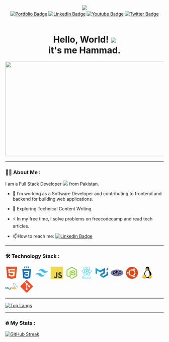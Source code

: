 <div id="header" align="center">
  <img src="https://media.giphy.com/media/RbDKaczqWovIugyJmW/giphy.gif" width="100"/>
<div id="badges">
  <a href="https://hammad.pages.dev/"><img src="https://img.shields.io/badge/Portfolio-Yellow?style=for-the-badge&logo=telegram&logoColor=white" alt="Portfolio Badge"/></a>
  <a href="https://www.linkedin.com/in/hammad-ul-haq-021a7925a/"><img src="https://img.shields.io/badge/LinkedIn-blue?style=for-the-badge&logo=linkedin&logoColor=white" alt="LinkedIn Badge"/></a>
  <a href="mailto:hammadamir966@gmail.com"><img src="https://img.shields.io/badge/Gmail-red?style=for-the-badge&logo=gmail&logoColor=white" alt="Youtube Badge"/></a>
  <a href="https://www.instagram.com/_hammad_ul_haq_/"><img src="https://img.shields.io/badge/Instagram-orange?style=for-the-badge&logo=instagram&logoColor=white" alt="Twitter Badge"/></a>
</div>
<img src="https://komarev.com/ghpvc/?username=your-github-username&style=flat-square&color=blue" alt=""/>
<h1>
  Hello, World!
  <img src="https://media.giphy.com/media/hvRJCLFzcasrR4ia7z/giphy.gif" width="30px"/>
  <br>
  it's me Hammad.
  
</h1>
</div>
<div align="center">
  <img src="https://media.giphy.com/media/U3UP4fTE6QfuoooLaC/giphy.gif" width="800" height="300"/>
</div>

---

### :man_technologist: About Me :
I am a Full Stack Developer <img src="https://media.giphy.com/media/WUlplcMpOCEmTGBtBW/giphy.gif" width="30"> from Pakistan.
- :telescope: I’m working as a Software Developer and contributing to frontend and backend for building web applications.

- :seedling: Exploring Technical Content Writing.

- :zap: In my free time, I solve problems on freecodecamp and read tech articles.

- :mailbox:How to reach me: [![Linkedin Badge](https://img.shields.io/badge/-Hammad-blue?style=flat&logo=Linkedin&logoColor=white)](https://www.linkedin.com/in/hammad-ul-haq-021a7925a/)


---

### :hammer_and_wrench: Technology Stack :

<div>
  <img src="https://github.com/devicons/devicon/blob/master/icons/html5/html5-original.svg" title="HTML5" alt="HTML" width="40" height="40"/>&nbsp;
  <img src="https://github.com/devicons/devicon/blob/master/icons/css3/css3-plain-wordmark.svg"  title="CSS3" alt="CSS" width="40" height="40"/>&nbsp;
  <img src="https://github.com/devicons/devicon/blob/master/icons/tailwindcss/tailwindcss-plain.svg" title="AWS" alt="AWS" width="40" height="40"/>&nbsp;
  <img src="https://github.com/devicons/devicon/blob/master/icons/javascript/javascript-original.svg" title="JavaScript" alt="JavaScript" width="40" height="40"/>&nbsp;
  <img src="https://github.com/devicons/devicon/blob/master/icons/nodejs/nodejs-original.svg" title="Node" alt="Node" width="40" height="40"/>&nbsp;
  <img src="https://github.com/devicons/devicon/blob/master/icons/react/react-original-wordmark.svg" title="React" alt="React" width="40" height="40"/>&nbsp;
  <img src="https://github.com/devicons/devicon/blob/master/icons/materialui/materialui-original.svg" title="Material UI" alt="Material UI" width="40" height="40"/>&nbsp;
  <img src="https://github.com/devicons/devicon/blob/master/icons/php/php-original.svg" title="Firebase" alt="Firebase" width="40" height="40"/>&nbsp;
  <img src="https://github.com/devicons/devicon/blob/master/icons/ubuntu/ubuntu-plain.svg" title="Gatsby"  alt="Gatsby" width="40" height="40"/>&nbsp;
  <img src="https://github.com/devicons/devicon/blob/master/icons/linux/linux-original.svg" title="AWS" alt="AWS" width="40" height="40"/>&nbsp;
  <img src="https://github.com/devicons/devicon/blob/master/icons/mysql/mysql-original-wordmark.svg" title="MySQL"  alt="MySQL" width="40" height="40"/>&nbsp;
  <img src="https://github.com/devicons/devicon/blob/master/icons/git/git-original.svg" title="Git" **alt="Git" width="40" height="40"/>
</div>

---
[![Top Langs](https://github-readme-stats.vercel.app/api/top-langs/?username=Hammadulhaq123&layout=compact&theme=vision-friendly-dark)](https://github.com/Hammadulhaq123/github-readme-stats)

---

### :fire: My Stats :
[![GitHub Streak](https://github-readme-streak-stats.herokuapp.com?user=erdum&theme=dark&hide_border=true&border_radius=15&dates=00000000)](https://git.io/streak-stats)

